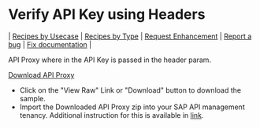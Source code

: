 # Verify API Key using Headers

\| [Recipes by Usecase](../../api-recipes-by-usecase.md) \| [Recipes by Type](../../api-recipes-by-type.md) \| [Request Enhancement](https://github.com/SAP-samples/apibusinesshub-api-recipes/issues/new?assignees=&labels=Recipe%20Fix,enhancement&template=recipe-request.md&title=Improve%20verify-api-key-using-headers-api-proxy ) \| [Report a bug](https://github.com/SAP-samples/apibusinesshub-api-recipes/issues/new?assignees=&labels=Recipe%20Fix,bug&template=bug_report.md&title=Issue%20with%20verify-api-key-using-headers-api-proxy ) \| [Fix documentation](https://github.com/SAP-samples/apibusinesshub-api-recipes/issues/new?assignees=&labels=Recipe%20Fix,documentation&template=bug_report.md&title=Docu%20fix%20verify-api-key-using-headers-api-proxy ) \|

API Proxy where in the API Key is passed in the header param.

[Download API Proxy](VerifyAPIKeyHeader.zip)
* Click on the "View Raw" Link or "Download" button to download the sample.
* Import the Downloaded API Proxy zip into your SAP API management tenancy. Additional instruction for this is available in [link](https://help.hana.ondemand.com/apim_od/frameset.htm?9342a932441e45cd9636eb0a01a89958.html).
